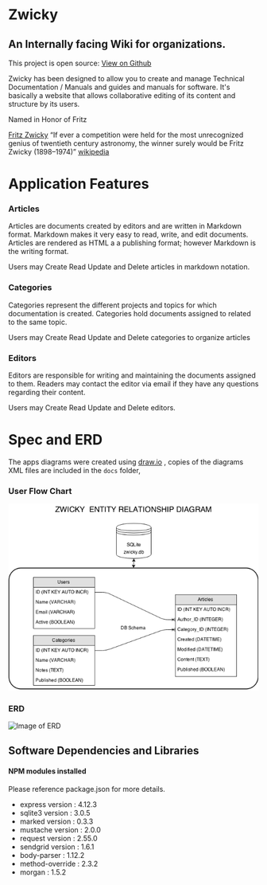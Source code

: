# Zwicky
## An Internally facing Wiki for organizations.
This project is open source:  [View on Github](https://github.com/xavier506/zwicky)

Zwicky has been designed to allow you to create and manage Technical Documentation / Manuals and guides and manuals for software. It's basically a website that allows collaborative editing of its content and structure by its users.

Named in Honor of Fritz

[Fritz Zwicky](http://en.wikipedia.org/wiki/Fritz_Zwicky)
“If ever a competition were held for the most unrecognized genius of twentieth century astronomy, the winner surely would be Fritz Zwicky (1898–1974)” [wikipedia](http://en.wikipedia.org/wiki/Fritz_Zwicky)


# Application Features
### Articles

Articles are documents created by editors and are written in Markdown format. Markdown makes it very easy to read, write, and edit documents. Articles are rendered as HTML a a publishing format; however Markdown is the writing format.

Users may Create Read Update and Delete articles in markdown notation.

### Categories

Categories represent the different projects and topics for which documentation is created. Categories hold documents assigned to related to the same topic.

Users may Create Read Update and Delete categories to organize articles

### Editors

Editors are responsible for writing and maintaining the documents assigned to them. Readers may contact the editor via email if they have any questions regarding their content.

Users may Create Read Update and Delete editors.

# Spec and ERD
The apps diagrams were created using [draw.io](http://en.wikipedia.org/wiki/Fritz_Zwicky) , copies of the diagrams XML files are included in the `docs` folder,

### User Flow Chart

![Image of User Flow Chart](./docs/Zwicky-ERD.png)

### ERD


![Image of ERD](./docs/Zwicky-flow.png)

## Software Dependencies and Libraries

#### NPM modules installed

Please reference package.json for more details.

* express version : 4.12.3
* sqlite3 version : 3.0.5
* marked version : 0.3.3
* mustache version : 2.0.0
* request version : 2.55.0
* sendgrid version : 1.6.1
* body-parser : 1.12.2
* method-override : 2.3.2
* morgan : 1.5.2
